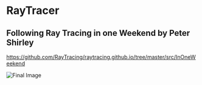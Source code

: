 # RayTracer
## Following Ray Tracing in one Weekend by Peter Shirley
https://github.com/RayTracing/raytracing.github.io/tree/master/src/InOneWeekend

![Final Image](https://raw.githubusercontent.com/tomboyanushka/RayTracer/RayTracer/NewImage.ppm)
